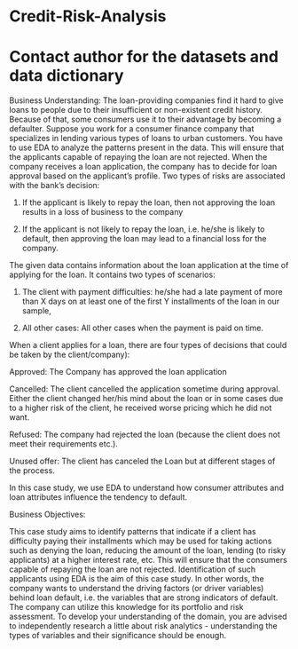 # Credit-Risk-Analysis 
# Contact author for the datasets and data dictionary 

Business Understanding:
The loan-providing companies find it hard to give loans to people due to their insufficient or non-existent credit history. Because of that, some consumers use it to their advantage by becoming a defaulter. Suppose you work for a consumer finance company that specializes in lending various types of loans to urban customers. You have to use EDA to analyze the patterns present in the data. This will ensure that the applicants capable of repaying the loan are not rejected. When the company receives a loan application, the company has to decide for loan approval based on the applicant’s profile. Two types of risks are associated with the bank’s decision:

1) If the applicant is likely to repay the loan, then not approving the loan results in a loss of business to the company

2) If the applicant is not likely to repay the loan, i.e. he/she is likely to default, then approving the loan may lead to a financial loss for the company.

 

The given data contains information about the loan application at the time of applying for the loan. It contains two types of scenarios:

1) The client with payment difficulties: he/she had a late payment of more than X days on at least one of the first Y installments of the loan in our sample,

2) All other cases: All other cases when the payment is paid on time.

 

When a client applies for a loan, there are four types of decisions that could be taken by the client/company):

Approved: The Company has approved the loan application

Cancelled: The client cancelled the application sometime during approval. Either the client changed her/his mind about the loan or in some cases due to a higher risk of the client, he received worse pricing which he did not want.

Refused: The company had rejected the loan (because the client does not meet their requirements etc.).

Unused offer:  The client has canceled the Loan but at different stages of the process.

In this case study, we use EDA to understand how consumer attributes and loan attributes influence the tendency to default.

 

Business Objectives:

This case study aims to identify patterns that indicate if a client has difficulty paying their installments which may be used for taking actions such as denying the loan, reducing the amount of the loan, lending (to risky applicants) at a higher interest rate, etc. This will ensure that the consumers capable of repaying the loan are not rejected. Identification of such applicants using EDA is the aim of this case study. In other words, the company wants to understand the driving factors (or driver variables) behind loan default, i.e. the variables that are strong indicators of default. The company can utilize this knowledge for its portfolio and risk assessment. To develop your understanding of the domain, you are advised to independently research a little about risk analytics - understanding the types of variables and their significance should be enough.

